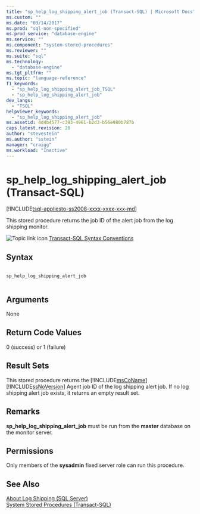 ```yaml
---
title: "sp_help_log_shipping_alert_job (Transact-SQL) | Microsoft Docs"
ms.custom: ""
ms.date: "03/14/2017"
ms.prod: "sql-non-specified"
ms.prod_service: "database-engine"
ms.service: ""
ms.component: "system-stored-procedures"
ms.reviewer: ""
ms.suite: "sql"
ms.technology: 
  - "database-engine"
ms.tgt_pltfrm: ""
ms.topic: "language-reference"
f1_keywords: 
  - "sp_help_log_shipping_alert_job_TSQL"
  - "sp_help_log_shipping_alert_job"
dev_langs: 
  - "TSQL"
helpviewer_keywords: 
  - "sp_help_log_shipping_alert_job"
ms.assetid: 4d4b4577-c393-4961-b2d3-b56e980b787b
caps.latest.revision: 20
author: "stevestein"
ms.author: "sstein"
manager: "craigg"
ms.workload: "Inactive"
---
```

# sp_help_log_shipping_alert_job (Transact-SQL)
[!INCLUDE[tsql-appliesto-ss2008-xxxx-xxxx-xxx-md](../../includes/tsql-appliesto-ss2008-xxxx-xxxx-xxx-md.md)]

  This stored procedure returns the job ID of the alert job from the log shipping monitor.  
  
 ![Topic link icon](../../database-engine/configure-windows/media/topic-link.gif "Topic link icon") [Transact-SQL Syntax Conventions](../../t-sql/language-elements/transact-sql-syntax-conventions-transact-sql.md)  
  
## Syntax  
  
```  
  
sp_help_log_shipping_alert_job  
  
```  
  
## Arguments  
 None  
  
## Return Code Values  
 0 (success) or 1 (failure)  
  
## Result Sets  
 This stored procedure returns the [!INCLUDE[msCoName](../../includes/msconame-md.md)] [!INCLUDE[ssNoVersion](../../includes/ssnoversion-md.md)] Agent job ID of the log shipping alert job. If no log shipping alert job exists, it returns an empty result set.  
  
## Remarks  
 **sp_help_log_shipping_alert_job** must be run from the **master** database on the monitor server.  
  
## Permissions  
 Only members of the **sysadmin** fixed server role can run this procedure.  
  
## See Also  
 [About Log Shipping &#40;SQL Server&#41;](../../database-engine/log-shipping/about-log-shipping-sql-server.md)   
 [System Stored Procedures &#40;Transact-SQL&#41;](../../relational-databases/system-stored-procedures/system-stored-procedures-transact-sql.md)  
  
  
